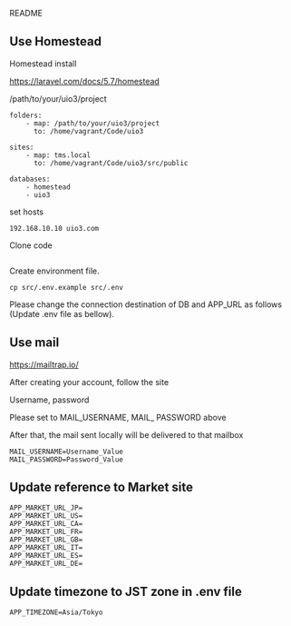 README

## Use Homestead

Homestead install

https://laravel.com/docs/5.7/homestead

/path/to/your/uio3/project

```
folders:
    - map: /path/to/your/uio3/project
      to: /home/vagrant/Code/uio3

sites:
    - map: tms.local
      to: /home/vagrant/Code/uio3/src/public

databases:
    - homestead
    - uio3
```

set  hosts 

```
192.168.10.10 uio3.com
```


Clone code

```

```

Create environment file.

```
cp src/.env.example src/.env
```

Please change the connection destination of DB and APP_URL as follows (Update .env file as bellow).

## Use mail

https://mailtrap.io/


After creating your account, follow the site

Username, password

Please set to MAIL_USERNAME, MAIL_ PASSWORD above

After that, the mail sent locally will be delivered to that mailbox

```
MAIL_USERNAME=Username_Value
MAIL_PASSWORD=Password_Value
```

## Update reference to Market site
```
APP_MARKET_URL_JP=
APP_MARKET_URL_US=
APP_MARKET_URL_CA=
APP_MARKET_URL_FR=
APP_MARKET_URL_GB=
APP_MARKET_URL_IT=
APP_MARKET_URL_ES=
APP_MARKET_URL_DE=
```
## Update timezone to JST zone in .env file
```
APP_TIMEZONE=Asia/Tokyo
```
